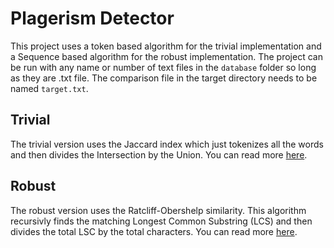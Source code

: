 # Plagerism Detector

This project uses a token based algorithm for the trivial implementation and a Sequence based algorithm for the robust implementation. The project can be run with any name or number of text files in the `database` folder so long as they are .txt file. The comparison file in the target directory needs to be named `target.txt`.

## Trivial

The trivial version uses the Jaccard index which just tokenizes all the words and then divides the Intersection by the Union. You can read more [here](https://en.wikipedia.org/wiki/Jaccard_index).

## Robust

The robust version uses the Ratcliff-Obershelp similarity. This algorithm recursivly finds the matching Longest Common Substring (LCS) and then divides the total LSC by the total characters. You can read more [here](https://en.wikipedia.org/wiki/Gestalt_Pattern_Matching).

